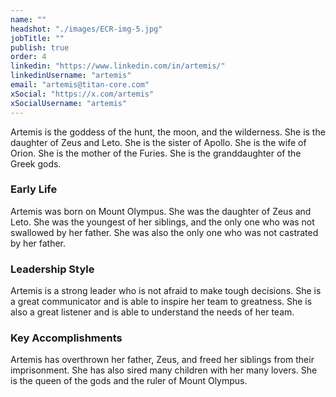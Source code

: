 ```yaml
---
name: ""
headshot: "./images/ECR-img-5.jpg"
jobTitle: ""
publish: true
order: 4
linkedin: "https://www.linkedin.com/in/artemis/"
linkedinUsername: "artemis"
email: "artemis@titan-core.com"
xSocial: "https://x.com/artemis"
xSocialUsername: "artemis"
---
```


Artemis is the goddess of the hunt, the moon, and the wilderness. She is the daughter of Zeus and Leto. She is the sister of Apollo. She is the wife of Orion. She is the mother of the Furies. She is the granddaughter of the Greek gods.

### Early Life

Artemis was born on Mount Olympus. She was the daughter of Zeus and Leto. She was the youngest of her siblings, and the only one who was not swallowed by her father. She was also the only one who was not castrated by her father.

### Leadership Style    

Artemis is a strong leader who is not afraid to make tough decisions. She is a great communicator and is able to inspire her team to greatness. She is also a great listener and is able to understand the needs of her team.

### Key Accomplishments

Artemis has overthrown her father, Zeus, and freed her siblings from their imprisonment. She has also sired many children with her many lovers. She is the queen of the gods and the ruler of Mount Olympus.
